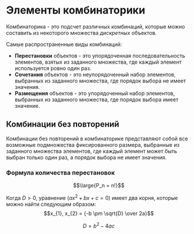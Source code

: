 # Элементы комбинаторики

Комбинаторика - это подсчет различных комбинаций, которые можно составить из некоторого множества _дискретных_ объектов.

Самые распространенные виды комбинаций:

- __Перестановки__ объектов - это упорядоченная последовательность элементов, взятых из заданного множества, где каждый
  элемент используется ровно один раз.
- __Сочетания__ объектов - это неупорядоченный набор элементов, выбранных из заданного множества, где порядок выбора не
  имеет значения.
- __Размещения__ объектов - это упорядоченный набор элементов, выбранных из заданного множества, где порядок выбора
  имеет значение.

## Комбинации без повторений

Комбинации без повторений в комбинаторике представляют собой все возможные подмножества фиксированного размера,
выбранные из заданного множества элементов, где каждый элемент может быть выбран только один раз, а порядок выбора не
имеет значения.

### Формула количества перестановок
$$\large{P_n = n!}$$


Когда $D > 0$, уравнение $(ax^2 + bx + c = 0)$ имеет два корня, которые можно найти следующим образом:
$$x_{1}, x_{2} = {-b \pm \sqrt{D} \over 2a}$$

$$D = b^2 - 4ac$$
